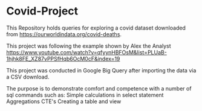 # Covid-Project

This Repository holds queries for exploring a covid dataset downloaded from https://ourworldindata.org/covid-deaths. 

This project was following the example shown by Alex the Analyst https://www.youtube.com/watch?v=qfyynHBFOsM&list=PLUaB-1hjhk8FE_XZ87vPPSfHqb6OcM0cF&index=19

This project was conducted in Google Big Query after importing the data via a CSV download.

The purpose is to demonstrate comfort and competence with a number of sql commands such as:
Simple calculations in select statement
Aggregations
CTE's
Creating a table and view
